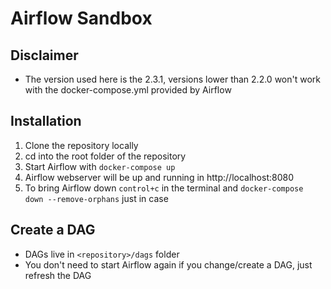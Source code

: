 # Airflow Sandbox
## Disclaimer
- The version used here is the 2.3.1, versions lower than 2.2.0 won't work with the docker-compose.yml provided
by Airflow
## Installation
1. Clone the repository locally
2. cd into the root folder of the repository
3. Start Airflow with `docker-compose up`
4. Airflow webserver will be up and running in http://localhost:8080
5. To bring Airflow down `control+c` in the terminal and `docker-compose down --remove-orphans` just in case

## Create a DAG
- DAGs live in `<repository>/dags` folder
- You don't need to start Airflow again if you change/create a DAG, just refresh the DAG
